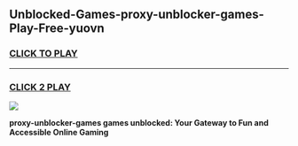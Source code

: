 
## Unblocked-Games-proxy-unblocker-games-Play-Free-yuovn
<h3>
<a href="https://premium76.site?title=proxy-unblocker-games&ref=18A1">CLICK TO PLAY</a></h3>
<hr>

<h3>
<a href="https://premium76.site?title=proxy-unblocker-games&ref=18A1">CLICK 2 PLAY</a>
  
</h3>

<a href="https://premium76.site?title=proxy-unblocker-games&ref=18A1"><img src="https://clearcache.store/games.png"></a>


**proxy-unblocker-games games unblocked: Your Gateway to Fun and Accessible Online Gaming**
